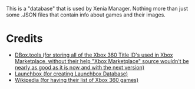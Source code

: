 This is a "database" that is used by Xenia Manager. Nothing more than just some .JSON files that contain info about games and their images.

# Credits
- [DBox.tools (for storing all of the Xbox 360 Title ID's used in Xbox Marketplace, without their help "Xbox Marketplace" source wouldn't be nearly as good as it is now and with the next version)](https://dbox.tools/)
- [Launchbox (for creating Launchbox Database)](https://gamesdb.launchbox-app.com)
- [Wikipedia (for having their list of Xbox 360 games)](https://en.wikipedia.org/wiki/List_of_Xbox_360_games)
